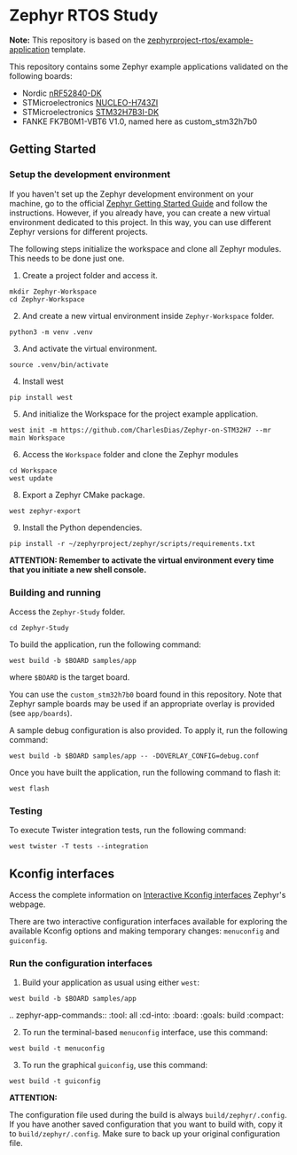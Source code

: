 # Zephyr RTOS Study

**Note:** This repository is based on the [zephyrproject-rtos/example-application](https://github.com/zephyrproject-rtos/example-application) template.

This repository contains some Zephyr example applications validated on the following boards:

- Nordic [nRF52840-DK][nrf52840_dk]
- STMicroelectronics [NUCLEO-H743ZI][nucleo_h743zi]
- STMicroelectronics [STM32H7B3I-DK][stm32h7b3i_dk]
- FANKE FK7B0M1-VBT6 V1.0, named here as custom_stm32h7b0

[nrf52840_dk]: https://www.nordicsemi.com/Products/Development-hardware/nrf52840-dk
[nucleo_h743zi]: https://www.st.com/en/evaluation-tools/nucleo-h743zi.html
[stm32h7b3i_dk]: https://www.st.com/en/evaluation-tools/stm32h7b3i-dk.html

## Getting Started

### Setup the development environment

If you haven't set up the Zephyr development environment on your machine, go to the 
official [Zephyr Getting Started Guide](https://docs.zephyrproject.org/latest/getting_started/index.html) 
and follow the instructions. However, if you already have, you can create a new virtual environment dedicated 
to this project. In this way, you can use different Zephyr versions for different projects.

The following steps initialize the workspace and clone all Zephyr modules. This needs to be done just one.

1. Create a project folder and access it.

```shell
mkdir Zephyr-Workspace
cd Zephyr-Workspace
```

2. And create a new virtual environment inside `Zephyr-Workspace` folder.

```shell
python3 -m venv .venv
```

3. And activate the virtual environment.

```shell
source .venv/bin/activate
```

4. Install west

```shell
pip install west
```

5. And initialize the Workspace for the project example application.

```shell
west init -m https://github.com/CharlesDias/Zephyr-on-STM32H7 --mr main Workspace
```

6. Access the `Workspace` folder and clone the Zephyr modules

```shell
cd Workspace
west update
```

8. Export a Zephyr CMake package. 

```shell
west zephyr-export
```

9. Install the Python dependencies.

```shell
pip install -r ~/zephyrproject/zephyr/scripts/requirements.txt
```

**ATTENTION: Remember to activate the virtual environment every time that you initiate a new shell console.**

### Building and running

Access the `Zephyr-Study` folder.

```shell
cd Zephyr-Study
```

To build the application, run the following command:

```shell
west build -b $BOARD samples/app
```

where `$BOARD` is the target board.

You can use the `custom_stm32h7b0` board found in this repository.
Note that Zephyr sample boards may be used if an appropriate overlay is provided (see `app/boards`).

A sample debug configuration is also provided. To apply it, run the following command:

```shell
west build -b $BOARD samples/app -- -DOVERLAY_CONFIG=debug.conf
```

Once you have built the application, run the following command to flash it:

```shell
west flash
```

### Testing

To execute Twister integration tests, run the following command:

```shell
west twister -T tests --integration
```

## Kconfig interfaces

Access the complete information on [Interactive Kconfig interfaces](https://docs.zephyrproject.org/latest/build/kconfig/menuconfig.html#interactive-kconfig-interfaces) Zephyr's webpage.

There are two interactive configuration interfaces available for exploring the available Kconfig options and making temporary changes: `menuconfig` and `guiconfig`.

### Run the configuration interfaces

1. Build your application as usual using either `west`:

```shell
west build -b $BOARD samples/app
```

   .. zephyr-app-commands::
      :tool: all
      :cd-into:
      :board: <board>
      :goals: build
      :compact:

2. To run the terminal-based `menuconfig` interface, use this command:

```shell
west build -t menuconfig
```

3. To run the graphical `guiconfig`, use this command:

```shell
west build -t guiconfig
```

**ATTENTION:** 

The configuration file used during the build is always `build/zephyr/.config`. If you have another saved configuration that you want to build with, copy it to `build/zephyr/.config`. Make sure to back up your original configuration file.